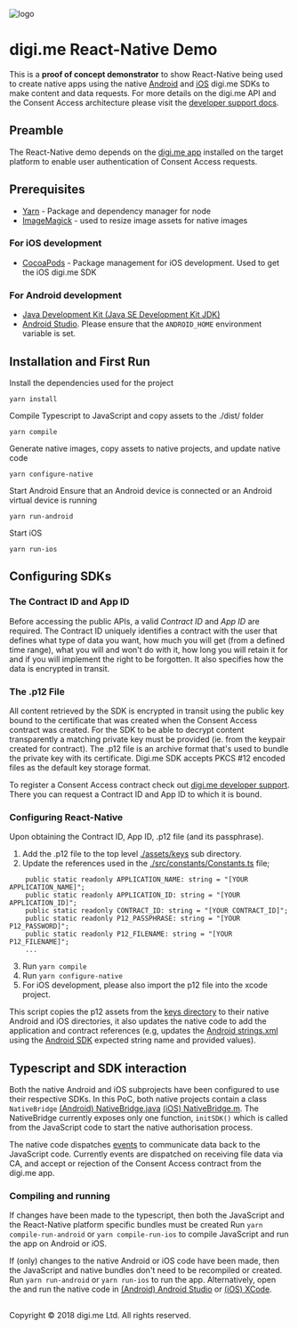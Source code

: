 ![logo]
# digi.me React-Native Demo
This is a **proof of concept demonstrator** to show React-Native being used to create native apps using the native [Android][sdk-android]  and [iOS][sdk-ios] digi.me SDKs to make content and data requests. For more details on the digi.me API and the Consent Access architecture please visit the [developer support docs][ca-flow].

## Preamble
The React-Native demo depends on the [digi.me app][download] installed on the target platform to enable user authentication of Consent Access requests.

## Prerequisites
- [Yarn][download-yarn] - Package and dependency manager for node
- [ImageMagick][download-image-magick] - used to resize image assets for native images

### For iOS development ###
- [CocoaPods][download-cocoapods] - Package management for iOS development. Used to get the iOS digi.me SDK

### For Android development ###
- [Java Development Kit (Java SE Development Kit JDK)][download-jdk]
- [Android Studio][download-android-studio]. Please ensure that the `ANDROID_HOME` environment variable is set.

## Installation and First Run
Install the dependencies used for the project
```
yarn install
```

Compile Typescript to JavaScript and copy assets to the ./dist/ folder
```
yarn compile
```

Generate native images, copy assets to native projects, and update native code
```
yarn configure-native
```

Start Android
Ensure that an Android device is connected or an Android virtual device is running
```
yarn run-android
```

Start iOS
```
yarn run-ios
```

## Configuring SDKs
### The Contract ID and App ID
Before accessing the public APIs, a valid _Contract ID_ and _App ID_ are required. The Contract ID uniquely identifies a contract with the user that defines what type of data you want, how much you will get (from a defined time range), what you will and won't do with it, how long you will retain it for and if you will implement the right to be forgotten. It also specifies how the data is encrypted in transit.

### The .p12 File
All content retrieved by the SDK is encrypted in transit using the public key bound to the certificate that was created when the Consent Access contract was created. For the SDK to be able to decrypt content transparently a matching private key must be provided (ie. from the keypair created for contract). The .p12 file is an archive format that's used to bundle the private key with its certificate. Digi.me SDK accepts PKCS #12 encoded files as the default key storage format.

To register a Consent Access contract check out [digi.me developer support][support]. There you can request a Contract ID and App ID to which it is bound.

### Configuring React-Native
Upon obtaining the Contract ID, App ID, .p12 file (and its passphrase).
1. Add the .p12 file to the top level [./assets/keys][dir-keys] sub directory.
2. Update the references used in the [./src/constants/Constants.ts][file-constants] file;

```
    public static readonly APPLICATION_NAME: string = "[YOUR APPLICATION_NAME]";
    public static readonly APPLICATION_ID: string = "[YOUR APPLICATION_ID]";
    public static readonly CONTRACT_ID: string = "[YOUR CONTRACT_ID]";
    public static readonly P12_PASSPHRASE: string = "[YOUR P12_PASSWORD]";
    public static readonly P12_FILENAME: string = "[YOUR P12_FILENAME]";
    ...
```

3. Run `yarn compile`
4. Run `yarn configure-native`
5. For iOS development, please also import the p12 file into the xcode project.

This script copies the p12 assets from the [keys directory][dir-keys] to their native Android and iOS directories, it also updates the native code to add the application and contract references (e.g, updates the [Android strings.xml](file-android-strings) using the [Android SDK][sdk-android] expected string name and provided values).

## Typescript and SDK interaction
Both the native Android and iOS subprojects have been configured to use their respective SDKs. In this PoC, both native projects contain a class `NativeBridge` [(Android) NativeBridge.java][file-android-nativebridge] [(iOS) NativeBridge.m][file-ios-nativebridge]. The NativeBridge currently exposes only one function, `initSDK()` which is called from the JavaScript code to start the native authorisation process.

The native code dispatches [events][file-events] to communicate data back to the JavaScript code. Currently events are dispatched on receiving file data via CA, and accept or rejection of the Consent Access contract from the digi.me app.

### Compiling and running
If changes have been made to the typescript, then both the JavaScript and the React-Native platform specific bundles must be created
Run `yarn compile-run-android` or `yarn compile-run-ios` to compile JavaScript and run the app on Android or iOS.

If (only) changes to the native Android or iOS code have been made, then the JavaScript and native bundles don't need to be recompiled or created.
Run `yarn run-android` or `yarn run-ios` to run the app. Alternatively, open the and run the native code in [(Android) Android Studio][download-android-studio] or [(iOS) XCode][download-xcode].


##
Copyright © 2018 digi.me Ltd. All rights reserved.


[logo]: https://developers.digi.me/img/digime_logo.png
[react-native]: https://facebook.github.io/react-native/ "React Native"
[support]: https://developers.digi.me/ "developer support"
[download]: https://digi.me/get-started/ "Get started with digi.me"
[ca-flow]: https://developers.digi.me/consent-access-flow.html/
[sdk-android]: https://github.com/digime/digime-android-sdk/ "digi.me iOS SDK"
[sdk-ios]: https://github.com/digime/digime-sdk-ios/ "digi.me Android SDK"
[dir-keys]: ./assets/keys
[file-constants]: ./src/constants/Constants.ts
[file-events]: ./src/events/Events.ts
[file-android-strings]: ./android/app/src/main/res/values/strings.xml
[file-android-nativebridge]: ./android/app/src/main/java/com/caexample/NativeBridge.java
[file-ios-nativebridge]: ./ios/CAExample/NativeBridge.m

[download-android-studio]: https://developer.android.com/studio/index.html
[download-jdk]: http://www.oracle.com/technetwork/java/javase/downloads/jdk8-downloads-2133151.html
[download-yarn]: https://yarnpkg.com/en/docs/install
[download-cocoapods]: https://cocoapods.org
[download-image-magick]: https://www.imagemagick.org/script/index.php/
[download-android-studio]: https://developer.android.com/studio/index.html "Download Android Studio"
[download-xcode]: https://developer.apple.com/support/xcode/ "xCode"
